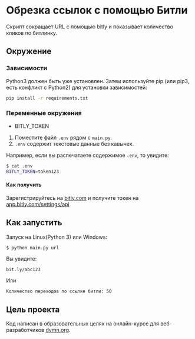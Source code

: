 # Обрезка ссылок с помощью Битли
Скрипт сокращает URL с помощью bitly и показывает количество кликов по битлинку.   

## Окружение
### Зависимости
Python3 должен быть уже установлен. Затем используйте pip (или pip3, есть конфликт с Python2) для установки зависимостей:

```bash
pip install -r requirements.txt
```

### Переменные окружения
- BITLY_TOKEN

1. Поместите файл `.env` рядом с `main.py`.
2. `.env` содержит текстовые данные без кавычек.

Например, если вы распечатаете содержимое `.env`, то увидите:

```bash
$ cat .env
BITLY_TOKEN=token123
```

#### Как получить
Зарегистрируйтесь на [bitly.com](https://bitly.com/) и получите токен на [app.bitly.com/settings/api](https://app.bitly.com/settings/api/)

## Как запустить
Запуск на Linux(Python 3) или Windows:

```bash
$ python main.py url
```

Вы увидите:

```
bit.ly/abc123
```
Или
```
Количество переходов по ссылке битли: 50
```

## Цель проекта
Код написан в образовательных целях на онлайн-курсе для веб-разработчиков [dvmn.org](https://dvmn.org/).